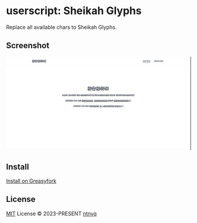 # userscript: Sheikah Glyphs

Replace all available chars to Sheikah Glyphs.

## Screenshot

![Sheikah Glyphs](./screenshots//example.png)

## Install

[Install on Greasyfork](https://greasyfork.org/zh-CN/scripts/466166-sheikah-glyphs)

## License

[MIT](./LICENSE) License © 2023-PRESENT [ntnyq](https://github.com/ntnyq)
